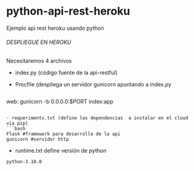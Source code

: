 # python-api-rest-heroku
Ejemplo api rest heroku usando python

###### DESPLIEGUE EN HEROKU
Necesitaremos 4 archivos

- index.py (código fuente de la api-restful)

- Procfile (despliega un servidor gunicorn apuntando a index.py
   ```bash
 web: gunicorn -b 0.0.0.0:$PORT index:app
```

- requeriments.txt (define las dependencias  a instalar en el cloud via pip)
```bash
Flask #framework para desarrollo de la api
gunicorn #servidor http
```

- runtime.txt define versión de python
```bash
python-3.10.0
```